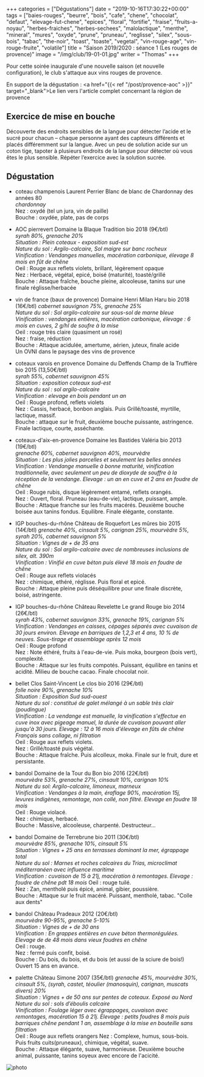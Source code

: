 +++
categories = ["Dégustations"]
date = "2019-10-16T17:30:22+00:00"
tags = ["baies-rouges", "beurre", "bois", "cafe", "chene", "chocolat", "defaut", "elevage-fut-chene", "epices", "floral", "fortifie", "fraise", "fruits-a-noyau", "herbes-fraiches", "herbes-sechees", "malolactique", "menthe", "mineral", "mures", "oxyde", "prune", "pruneau", "reglisse", "silex", "sous-bois", "tabac", "the-noir", "toast", "toaste", "vegetal", "vin-rouge-age", "vin-rouge-fruite", "volatile"] 
title = "Saison 2019/2020 : séance 1 (Les rouges de provence)"
image = "/img/club/19-01-01.jpg"
writer = "Thomas"
+++

Pour cette soirée inaugurale d'une nouvelle saison (et nouvelle configuration), le club s'attaque aux vins rouges de provence.

En support de la dégustation : <a href="{{< ref "/post/provence-aoc" >}}" target="_blank">Le lien vers l'article complet concernant la région de provence</a>

## Exercice de mise en bouche

Découverte des endroits sensibles de la langue pour détecter l’acide et le sucré pour chacun – chaque personne ayant des capteurs différents et placés différemment sur la langue.
Avec un peu de solution acide sur un coton tige, tapoter à plusieurs endroits de la langue pour détecter où vous êtes le plus sensible. Répéter l’exercice avec la solution sucrée.

## Dégustation

* coteau champenois Laurent Perrier Blanc de blanc de Chardonnay des années 80  
_chardonnay_  
Nez : oxydé (tel un jura, vin de paille)  
Bouche : oxydée, plate, pas de corps

* AOC pierrevert Domaine la Blaque Tradition bio 2018 (9€/btl) <i class="fa fa-plus-circle"></i>  
_syrah 80%, grenache 20%_  
_Situation : Plein coteaux - exposition sud-est_  
_Nature du sol : Argilo-calcaire, Sol maigre sur banc rocheux_  
_Vinification : Vendanges manuelles, macération carbonique, élevage 8 mois en fût de chêne_  
Oeil : Rouge aux reflets violets, brillant, légèrement opaque  
Nez : Herbacé, végétal, epicé, boisé (maturité), toasté/grillé  
Bouche : Attaque fraîche, bouche pleine, alcooleuse, tanins sur une finale réglisse/herbacée

* vin de france (baux de provence) Domaine Henri Milan Haru bio 2018 (16€/btl)
_cabernet sauvignon 75%, grenache 25%_  
_Nature du sol : Sol argilo-calcaire sur sous-sol de marne bleue_  
_Vinification : vendanges entières, macération carbonique, élevage : 6 mois en cuves, 2 g/hl de soufre à la mise_  
Oeil : rouge très claire (quasiment un rosé)  
Nez : fraise, réduction  
Bouche : Attaque acidulée, amertume, aérien, juteux, finale acide  
Un OVNI dans le paysage des vins de provence

* coteaux varois en provence Domaine du Deffends Champ de la Truffière bio 2015 (13,50€/btl)  
_syrah 55%, cabernet sauvignon 45%_  
_Situation : exposition coteaux sud-est_  
_Nature du sol : sol argilo-calcaire_  
_Vinification : elevage en bois pendant un an_  
Oeil : Rouge profond, reflets violets  
Nez : Cassis, herbacé, bonbon anglais. Puis Grillé/toasté, myrtille, lactique, massif.  
Bouche : attaque sur le fruit, deuxième bouche puissante, astringence. Finale lactique, courte, asséchante.

* coteaux-d'aix-en-provence Domaine les Bastides Valéria bio 2013 (19€/btl) <i class="fa fa-plus-circle"></i>  
_grenache 60%, cabernet sauvignon 40%, mourvèdre_  
_Situation : Les plus jolies parcelles et seulement les belles années_  
_Vinification : Vendange manuelle à bonne maturité, vinification traditionnelle, avec seulement un peu de dioxyde de souffre à la réception de la vendange. Elevage : un an en cuve et 2 ans en foudre de chêne_  
Oeil : Rouge rubis, disque légèrement entamé, reflets orangés.  
Nez : Ouvert, floral. Pruneau (eau-de-vie), lactique, puissant, ample.  
Bouche : Attaque franche sur les fruits macérés. Deuxième bouche boisée aux tanins fondus. Equilibre. Finale élégante, constante.

* IGP bouches-du-rhône Château de Roquefort Les mûres bio 2015 (14€/btl)
_grenache 40%, cinsault 5%, carignan 25%, mourvèdre 5%, syrah 20%, cabernet sauvignon 5%_  
_Situation : Vignes de + de 35 ans_  
_Nature du sol : Sol argilo-calcaire avec de nombreuses inclusions de silex, alt. 390m_  
_Vinification : Vinifié en cuve béton puis élevé 18 mois en foudre de chêne_  
Oeil : Rouge aux reflets violacés  
Nez : chimique, ethéré, réglisse. Puis floral et epicé.  
Bouche : Attaque pleine puis déséquilibre pour une finale discrète, boisé, astringente.

* IGP bouches-du-rhône Château Revelette Le grand Rouge bio 2014 (26€/btl) <i class="fa fa-plus-circle"></i>  
_syrah 43%, cabernet sauvignon 33%, grenache 19%, carignan 5%_  
_Vinification : Vendanges en caisses, cépages séparés avec cuvaison de 30 jours environ. Elevage en barriques de 1,2,3 et 4 ans, 10 % de neuves. Sous-tirage et assemblage après 12 mois_  
Oeil : Rouge profond  
Nez : Note éthéré, fruits à l'eau-de-vie. Puis moka, bourgeon (bois vert), complexité.  
Bouche : Attaque sur les fruits compotés. Puissant, équilibre en tanins et acidité. Milieu de bouche cacao. Finale chocolat noir.

* bellet Clos Saint-Vincent Le clos bio 2016 (29€/btl)  
_folle noire 90%, grenache 10%_  
_Situation : Exposition Sud sud-ouest_  
_Nature du sol : constitué de galet mélangé à un sable très clair (poudingue)_  
_Vinification : La vendange est manuelle, la vinification s'effectue en cuve inox avec pigeage manuel, la durée de cuvaison pouvant aller jusqu'à 30 jours. Elevage : 12 à 16 mois d'élevage en fûts de chêne Français sans collage, ni filtration_  
Oeil : Rouge aux reflets violets.  
Nez : Grillé/toasté puis végétal.  
Bouche : Attaque fraîche. Puis alcolleux, moka. Finale sur le fruit, dure et persistante.  

* bandol Domaine de la Tour du Bon bio 2016 (22€/btl)  
_mourvèdre 53%, grenache 27%, cinsault 10%, carignan 10%_  
_Nature du sol: Argilo-calcaire, limoneux, marneux_  
_Vinification : Vendanges à la main, éraflage 90%, macération 15j, levures indigènes, remontage, non collé, non filtré. Elevage en foudre 18 mois_  
Oeil : Rouge violacé.  
Nez : chimique, herbacé.  
Bouche : Massive, alcooleuse, charpenté. Destructeur...

* bandol Domaine de Terrebrune bio 2011 (30€/btl)  
_mourvèdre 85%, grenache 10%, cinsault 5%_  
_Situation : Vignes + 25 ans en terrasses dominant la mer, égrappage total_  
_Nature du sol : Marnes et roches calcaires du Trias, microclimat méditerranéen avec influence maritime_  
_Vinification : cuvaison de 15 à 21j, macération à remontages. Elevage : foudre de chêne pdt 18 mois_
Oeil : rouge tuilé.  
Nez : Zan, mentholé puis épicé, animal, gibier, poussière.  
Bouche : Attaque sur le fruit macéré. Puissant, mentholé, tabac. "Colle aux dents"

* bandol Château Pradeaux 2012 (20€/btl)  
_mourvèdre 90-95%, grenache 5-10%_  
_Situation : Vignes de + de 30 ans_  
_Vinification : En grappes entières en cuve béton thermorégulées. Elevage de de 48 mois dans vieux foudres en chêne_  
Oeil : rouge.  
Nez : fermé puis confit, boisé.  
Bouche : Du bois, du bois, et du bois (et aussi de la sciure de bois!)
Ouvert 15 ans en avance.

* palette Château Simone 2007 (35€/btl)
_grenache 45%, mourvèdre 30%, cinsault 5%,  (syrah, castet, téoulier (manosquin), carignan, muscats divers) 20%_  
_Situation : Vignes + de 50 ans sur pentes de coteaux. Exposé au Nord_  
_Nature du sol :  sols d’éboulis calcaire_  
_Vinification : Foulage léger avec égrappages, cuvaison avec remontages, macération 15 à 21j. Elevage : petits foudres 8 mois puis barriques chêne pendant 1 an, assemblage à la mise en bouteille sans filtration_  
Oeil : Rouge aux reflets orangers
Nez : Complexe, humus, sous-bois. Puis fruits cuits(pruneaux), chimique, végétal, suave.  
Bouche : Attaque élégante, suave, harmonieuse. Deuxième bouche animal, puissante, tanins soyeux avec encore de l'acicité.

![photo][1]

[1]: /img/club/19-01-01.jpg